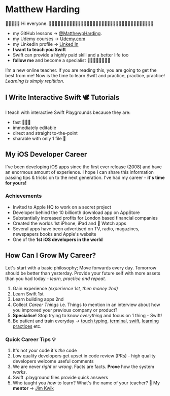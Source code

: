 # Matthew Harding
👋👋🏻👋🏿 Hi everyone. 
🧕🏻👨🏿‍💼👩🏼‍💼👩🏻‍💻👨🏼‍💼🧛🏻‍♀️👩🏼‍💻💁🏽‍♂️🕵🏻‍♂️🧝🏼‍♀️🦹🏼‍♀🧕🏾🧟‍♂️

- my GitHub lessons → [@MatthewpHarding](https://github.com/MatthewpHarding). 
- my Udemy courses → [Udemy.com](https://www.udemy.com/course/ios-masterclass/#instructor-1)
- my LinkedIn profile → [Linked In](https://www.linkedin.com/in/mattpharding)
- **I want to teach you Swift**
- Swift can provide a highly paid skill and a better life too
- **follow me** and become a specialist 👨🏾‍💻🧑‍💻🧑🏽‍💻

I’m a new online teacher. If you are reading this, you are going to get the best from me! Now is the time to learn Swift and practice, practice, practice! *Learning is simply repitition.*

## I Write Interactive Swift 🕊 Tutorials
I teach with interactive Swift Playgrounds because they are:

- fast 🏃🏽‍♂️
- immediately editable 
- direct and straight to-the-point
- sharable with only 1 file 📂



## My iOS Developer Career
I've been developing iOS apps since the first ever release (2008) and have an enormous amount of experience. I hope I can share this information passing tips & tricks on to the next generation. I've had my career - **it's time for yours!**
### Achievements 
* Invited to Apple HQ to work on a secret project
* Developer behind the 10 billionth download app on AppStore
* Substantially increased profits for London based financial companies
* Created the worlds 1st iPhone, iPad and  Watch apps
* Several apps have been advertised on TV, radio, magazines, newspapers books and Apple's website
* One of the **1st iOS developers in the world**


## How Can I Grow My Career?
Let's start with a basic philosophy; Move forwards every day. Tomorrow should be better than yesterday. Provide your future self with more assets than you had today - *learn, practice and repeat.*

1. Gain experience *(experience 1st, then money 2nd)*
2. Learn Swift 1st
3. Learn building apps 2nd
4. Collect *Career Things* i.e. Things to mention in an interview about how you improved your previous company or product?
5. **Specialise!** Stop trying to know *everything* and focus on 1 thing - Swift!
6. Be patient and train everyday → [touch typing](https://www.typingstudy.com), [terminal](https://www.techrepublic.com/article/16-terminal-commands-every-user-should-know/), [swift](https://github.com/MatthewpHarding), [learning practices](https://www.jimkwik.com/podcast/kwik-brain-001-learning-anything-faster) etc. 


### Quick Career Tips 💡
1. It's not *your* code it's *the* code
2. Low quality developers get upset in code review (PRs) - high quality developers welcome useful comments
3. We are never *right* or *wrong*. Facts are facts. **Prove** how the system *works*.
4. Swift .playground files provide quick answers
5. Who taught you *how* to learn? What's the name of your teacher? 🤔 My **mentor** → [Jim Kwik](https://www.jimkwik.com/podcast/kwik-brain-001-learning-anything-faster)
